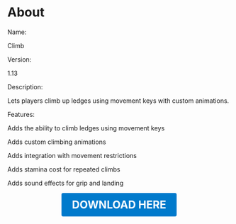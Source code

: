 # About

Name:

Climb

Version:

1.13

Description:

Lets players climb up ledges using movement keys with custom animations.

Features:

Adds the ability to climb ledges using movement keys

Adds custom climbing animations

Adds integration with movement restrictions

Adds stamina cost for repeated climbs

Adds sound effects for grip and landing

<p align="center"><a href="https://github.com/LiliaFramework/Modules/raw/refs/heads/gh-pages/climb.zip" style="display:inline-block;padding:12px 24px;font-size:1.5rem;font-weight:bold;text-decoration:none;color:#fff;background-color:var(--md-primary-fg-color,#007acc);border-radius:4px;">DOWNLOAD HERE</a></p>